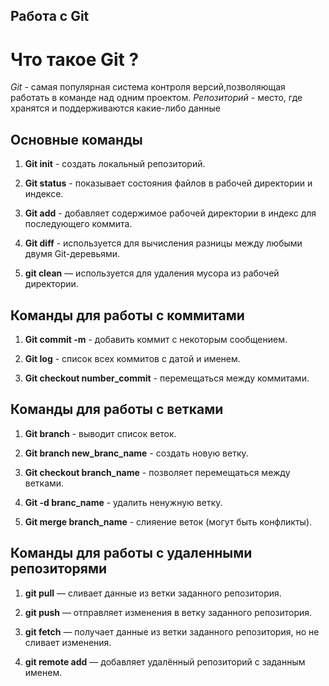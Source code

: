## Работа с Git
# Что такое Git ?
*Git* - самая популярная система контроля версий,позволяющая работать в команде над одним проектом.
*Репозиторий* - место, где хранятся и поддерживаются какие-либо данные
## Основные команды
1. **Git init** - создать локальный репозиторий.

2. **Git status** -  показывает состояния файлов в рабочей директории и индексе.

3. **Git add** - добавляет содержимое рабочей директории в индекс для последующего коммита.

4. **Git diff** - используется для вычисления разницы между любыми двумя Git-деревьями.

5. **git clean** — используется для удаления мусора из рабочей директории.
## Команды для работы с коммитами
1. **Git commit -m** - добавить коммит с некоторым сообщением.

2. **Git log** - список всех коммитов с датой и именем.

3. **Git checkout number_commit** - перемещаться между коммитами.

## Команды для работы с ветками
1. **Git branch** - выводит список веток.

2. **Git branch new_branc_name** - создать новую ветку.

3. **Git checkout branch_name** - позволяет перемещаться между ветками.

4. **Git -d branc_name** - удалить ненужную ветку.

5. **Git merge branch_name** - слияение веток (могут быть конфликты).

## Команды для работы с удаленными репозиторями

1. **git pull** — сливает данные из ветки заданного репозитория.

2. **git push** — отправляет изменения в ветку заданного репозитория.

3. **git fetch** — получает данные из ветки заданного репозитория, но не сливает изменения.

4. **git remote add** — добавляет удалённый репозиторий с заданным именем.
